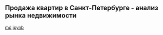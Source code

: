 ## Продажа квартир в Санкт-Петербурге - анализ рынка недвижимости

[md](https://github.com/IlalovRus/Yandex_Practicum/blob/main/%D0%9F%D1%80%D0%BE%D0%B4%D0%B0%D0%B6%D0%B0%20%D0%BA%D0%B2%D0%B0%D1%80%D1%82%D0%B8%D1%80%20%D0%B2%20%D0%A1%D0%B0%D0%BD%D0%BA%D1%82-%D0%9F%D0%B5%D1%82%D0%B5%D1%80%D0%B1%D1%83%D1%80%D0%B3%D0%B5%20-%20%D0%B0%D0%BD%D0%B0%D0%BB%D0%B8%D0%B7%20%D1%80%D1%8B%D0%BD%D0%BA%D0%B0%20%D0%BD%D0%B5%D0%B4%D0%B2%D0%B8%D0%B6%D0%B8%D0%BC%D0%BE%D1%81%D1%82%D0%B8/md/%D0%9E%D1%86%D0%B5%D0%BD%D0%BA%D0%B0%20%D0%BD%D0%B5%D0%B4%D0%B2%D0%B8%D0%B6%D0%B8%D0%BC%D0%BE%D1%81%D1%82%D0%B8.md) [ipynb](https://github.com/IlalovRus/Yandex_Practicum/blob/main/%D0%9F%D1%80%D0%BE%D0%B4%D0%B0%D0%B6%D0%B0%20%D0%BA%D0%B2%D0%B0%D1%80%D1%82%D0%B8%D1%80%20%D0%B2%20%D0%A1%D0%B0%D0%BD%D0%BA%D1%82-%D0%9F%D0%B5%D1%82%D0%B5%D1%80%D0%B1%D1%83%D1%80%D0%B3%D0%B5%20-%20%D0%B0%D0%BD%D0%B0%D0%BB%D0%B8%D0%B7%20%D1%80%D1%8B%D0%BD%D0%BA%D0%B0%20%D0%BD%D0%B5%D0%B4%D0%B2%D0%B8%D0%B6%D0%B8%D0%BC%D0%BE%D1%81%D1%82%D0%B8/%D0%9E%D1%86%D0%B5%D0%BD%D0%BA%D0%B0%20%D0%BD%D0%B5%D0%B4%D0%B2%D0%B8%D0%B6%D0%B8%D0%BC%D0%BE%D1%81%D1%82%D0%B8.ipynb)
